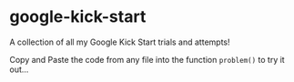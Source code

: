 # google-kick-start
A collection of all my Google Kick Start trials and attempts!

Copy and Paste the code from any file into the function ```problem()``` to try it out...